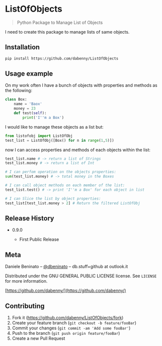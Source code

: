 # ListOfObjects

> Python Package to Manage List of Objects

I need to create this package to manage lists of same objects.

## Installation

```sh
pip install https://github.com/dabenny/ListOfObjects
```

## Usage example

On my work often I have a bunch of objects with properties and methods as the following:

```python
class Box:
    name = 'Baox'
    money = 23
    def test(self):
        print('I''m a Box')
```

I would like to manage these objects as a list but:

```python
from listofobj import ListOfObj
test_list = ListOfObj([Box() for n in range(1,5)])
```

now I can access properties and methods of each objects within the list:

```python
test_list.name # -> return a list of Strings
test_list.money # -> return a list of Int

# I can perfom operation on the objects properties:
sum(test_list.money) # -> total money in the Boxes

# I can call object methods on each member of the list:
test_list.test() # -> print 'I''m a Box' for each object in list

# I can Slice the list by object properties:
test_list[test_list.money > 2] # Return the filtered ListOfObj
```

## Release History

* 0.9.0

  * First Public Release

## Meta

Daniele Beninato – [@dbeninato](https://www.linkedin.com/in/dbeninato/) – db.stuff+github at outlook.it

Distributed under the GNU GENERAL PUBLIC LICENSE license. See ``LICENSE`` for more information.

[https://github.com/dabenny/](https://github.com/dabenny/)

## Contributing

1. Fork it (<https://github.com/dabenny/ListOfObjects/fork>)
2. Create your feature branch (`git checkout -b feature/fooBar`)
3. Commit your changes (`git commit -am 'Add some fooBar'`)
4. Push to the branch (`git push origin feature/fooBar`)
5. Create a new Pull Request

<!-- Markdown link & img dfn's -->
